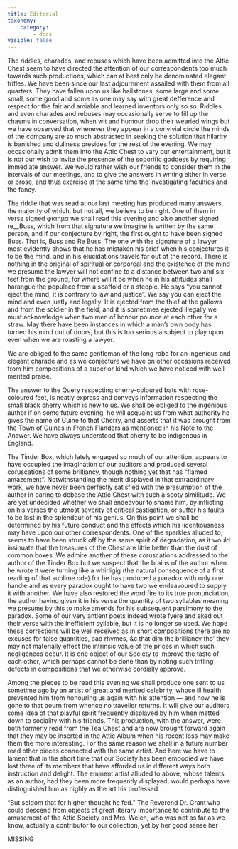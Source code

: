 ```yaml
---
title: Editorial
taxonomy:
    category:
        - docs
visible: false
---
```


The riddles, charades, and rebuses which have been admitted into the Attic Chest seem to have directed the attention of our correspondents too much towards such productions, which can at best only be denominated elegant trifles. We have been since our last adjournment assailed with them from all quarters. They have fallen upon us like hailstones, some large and some small, some good and some as one may say with great defference and respect for the fair and amiable and learned inventors only *so so*. Riddles and even charades and rebuses may occasionally serve to fill up the chasms in conversation, when wit and humour drop their wearied wings but we have observed that whenever they appear in a convivial circle the minds of the company are so much abstracted in seeking the solution that hilarity is banished and dullness presides for the rest of the evening. We may occasionally admit them into the Attic Chest to vary our entertainment, but it is not our wish to invite the presence of the soporific goddess by requiring immediate answer. We would rather wish our friends to consider them in the intervals of our meetings, and to give the answers in writing either in verse or prose, and thus exercise at the same time the investigating faculties and the fancy.

The riddle that was read at our last meeting has produced many answers, the majority of which, but not all, we believe to be right. One of them in verse signed φιαημα we shall read this evening and also another signed re__Buss, which from that signature we imagine is written by the same person, and if our conjecture by right, the first ought to have been signed Buss. That is, Buss and Re Buss. The one with the signature of a lawyer most evidently shows that he has mistaken his brief when his conjectures it to be the mind, and in his elucidations travels far out of the record. There is nothing in the original of spiritual or corporeal and the existence of the mind we presume the lawyer will not confine to a distance between two and six feet from the ground, for where will it be when he in his attitudes shall harangue the populace from a scaffold or a steeple. He says “you cannot eject the mind; it is contrary to law and justice”. We say you can eject the mind and even justly and legally. It is ejected from the thief at the gallows and from the soldier in the field, and it is sometimes ejected illegally we must acknowledge when two men of honour pounce at each other for a straw. May there have been instances in which a man’s own body has turned his mind out of doors, but this is too serious a subject to play upon even when we are roasting a lawyer.

We are obliged to the same gentleman of the long robe for an ingenious and elegant charade and as we conjecture we have on other occasions received from him compositions of a superior kind which we have noticed with well merited praise.

The answer to the Query respecting cherry-coloured bats with rose-coloured feet, is neatly express and conveys information respecting the small black cherry which is new to us. We shall be obliged to the ingenious author if on some future evening, he will acquaint us from what authority he gives the name of Guine to that Cherry, and asserts that it was brought from the Town of Guines in French Flanders as mentioned in his Note to the Answer. We have always understood that cherry to be indigenous in England.

The Tinder Box, which lately engaged so much of our attention, appears to have occupied the imagination of our auditors and produced several coruscations of some brilliancy, though nothing yet that has “flamed amazement”. Notwithstanding the merit displayed in that extraordinary work, we have never been perfectly satisfied with the presumption of the author in daring to debase the Attic Chest with such a sooty similitude. We are yet undecided whether we shall endeavour to shame him, by inflicting on his verses the utmost severity of critical castigation, or suffer his faults to be lost in the splendour of his genius. On this point we shall be determined by his future conduct and the effects which his licentiousness may have upon our other correspondents. One of the sparkles alluded to, seems to have been struck off by the same spirit of degradation, as it would insinuate that the treasures of the Chest are little better than the dust of common boxes. We admire another of these coruscations addressed to the author of the Tinder Box but we suspect that the brains of the author when he wrote it were turning like a whirligig (the natural consequence of a first reading of that sublime ode) for he has produced a paradox with only one handle and as every paradox ought to have two we endeavoured to supply it with another. We have also restored the word fire to its true pronunciation, the author having given it in his verse the quantity of two syllables meaning we presume by this to make amends for his subsequent parsimony to the paradox. Some of our very antient poets indeed wrote fyere and eked out their verse with the inefficient syllable, but it is no longer so used. We hope these corrections will be well received as in short compositions there are no excuses for false quantities, bad rhymes, &c that dim the brilliancy tho’ they may not materially effect the intrinsic value of the prices in which such negligences occur. It is one object of our Society to improve the taste of each other, which perhaps cannot be done than by noting such trifling defects in compositions that we otherwise cordially approve.

Among the pieces to be read this evening we shall produce one sent to us sometime ago by an artist of great and merited celebrity, whose ill health prevented him from honouring us again with his attention — and now he is gone to that bourn from whence no traveller returns. It will give our auditors some idea of that playful spirit frequently displayed by him when metted down to sociality with his friends. This production, with the answer, were both formerly read from the Tea Chest and are now brought forward again that they may be inserted in the Attic Album when his recent loss may make them the more interesting. For the same reason we shall in a future number read other pieces connected with the same artist. And here we have to lament that in the short time that our Society has been embodied we have lost three of its members that have afforded us in different ways both instruction and delight. The eminent artist alluded to above, whose talents as an author, had they been more frequently displayed, would perhaps have distinguished him as highly as the art his professed.

“But seldom that for higher thought he fed.” The Reverend Dr. Grant who could descend from objects of great literary importance to contribute to the amusement of the Attic Society and Mrs. Welch, who was not as far as we know, actually a contributor to our collection, yet by her good sense her

<span class="missing">MISSING</span> [<i class="fa fa-question-circle" aria-hidden="true"></i>](../../../attic-chest/transcription#missing)